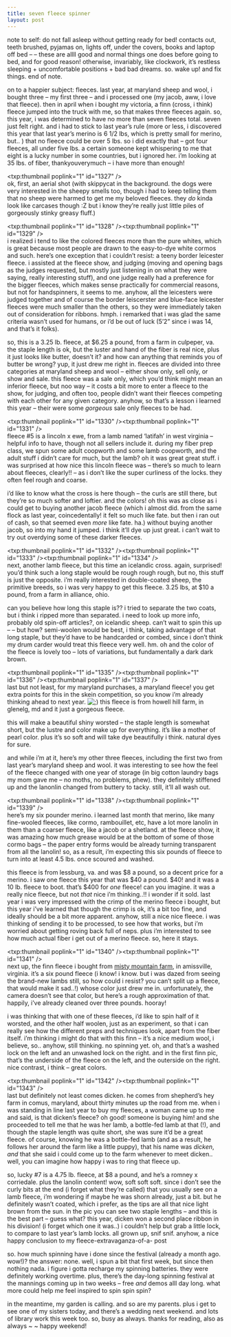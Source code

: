 ```yaml
---
title: seven fleece spinner    
layout: post
---
```


note to self: do not fall asleep without getting ready for bed! contacts out, teeth brushed, pyjamas on, lights off, under the covers, books and laptop off bed &#8211; &#8211; these are allll good and normal things one does before going to bed, and for good reason! otherwise, invariably, like clockwork, it&#8217;s restless sleeping + uncomfortable positions + bad bad dreams. so. wake up! and fix things. end of note. 

on to a happier subject: fleeces. last year, at maryland sheep and wool, i bought three &#8211; my first three &#8211; and i processed one (my jacob, aww, i love that fleece). then in april when i bought my victoria, a finn (cross, i think) fleece jumped into the truck with me, so that makes three fleeces again. so, this year, i was determined to have no more than seven fleeces total. seven just felt right. and i had to stick to last year&#8217;s rule (more or less, i discovered this year that last year&#8217;s merino is 6 1/2 lbs, which is pretty small for merino, but.. ) that no fleece could be over 5 lbs. so i did exactly that &#8211; got four fleeces, all under five lbs. a certain someone kept whispering to me that eight is a lucky number in some countries, but i ignored her. i&#8217;m looking at 35 lbs. of fiber, thankyouverymuch &#8211; i have more than enough!

<span class="pic3"><txp:thumbnail poplink="1" id="1327" /></span>  
ok, first, an aerial shot (with skippycat in the background. the dogs were very interested in the sheepy smells too, though i had to keep telling them that no sheep were harmed to get me my beloved fleeces. they *do* kinda look like carcases though :Z but i know they&#8217;re really just little piles of gorgeously stinky greasy fluff.)

<span class="pic3"><txp:thumbnail poplink="1" id="1328" /><txp:thumbnail poplink="1" id="1329" /></span>  
i realized i tend to like the colored fleeces more than the pure whites, which is great because most people are drawn to the easy-to-dye white cormos and such. here&#8217;s one exception that i couldn&#8217;t resist: a teeny border leicester fleece. i assisted at the fleece show, and judging (moving and opening bags as the judges requested, but mostly just listening in on what they were saying, really interesting stuff), and one judge really had a preference for the bigger fleeces, which makes sense practically for commercial reasons, but not for handspinners, it seems to me. anyhow, all the leicesters were judged together and of course the border leiscerster and blue-face leicester fleeces were much smaller than the others, so they were immediately taken out of consideration for ribbons. hmph. i remarked that i was glad the same criteria wasn&#8217;t used for humans, or i&#8217;d be out of luck (5&#8217;2&#8221; since i was 14, and that&#8217;s it folks).

so, this is a 3.25 lb. fleece, at $6.25 a pound, from a farm in culpeper, va. the staple length is ok, but the luster and hand of the fiber is real nice, plus it just looks like butter, doesn&#8217;t it? and how can anything that reminds you of butter be wrong? yup, it just drew me right in. fleeces are divided into three categories at maryland sheep and wool &#8211; either show only, sell only, or show and sale. this fleece was a sale only, which you&#8217;d think might mean an inferior fleece, but noo way &#8211; it costs a bit more to enter a fleece to the show, for judging, and often too, people didn&#8217;t want their fleeces competing with each other for any given category. anyhow, so that&#8217;s a lesson i learned this year &#8211; their were some *gorgeous* sale only fleeces to be had.

<span class="pic3"><txp:thumbnail poplink="1" id="1330" /><txp:thumbnail poplink="1" id="1331" /></span>  
fleece #5 is a lincoln x ewe, from a lamb named &#8216;latifah&#8217; in west virginia &#8211; helpful info to have, though not all sellers include it. during my fiber prep class, we spun some adult coopworth and some lamb coopworth, and the adult stuff i didn&#8217;t care for much, but the lamb? oh it was great great stuff. i was surprised at how nice this lincoln fleece was &#8211; there&#8217;s so much to learn about fleeces, clearly!! &#8211; as i don&#8217;t like the super curliness of the locks. they often feel rough and coarse. 

i&#8217;d like to know what the cross is here though &#8211; the curls are still there, but they&#8217;re so much softer and loftier. and the colors! oh this was as close as i could get to buying another jacob fleece (which i almost did. from the same flock as last year, coincedentally! it felt so much like fate. but then i ran out of cash, so that seemed even *more* like fate. ha.) without buying another jacob, so into my hand it jumped. i think it&#8217;ll dye up just great. i can&#8217;t wait to try out overdying some of these darker fleeces. 

<span class="pic3"><txp:thumbnail poplink="1" id="1332" /><txp:thumbnail poplink="1" id="1333" /><txp:thumbnail poplink="1" id="1334" /></span>  
next, another lamb fleece, but this time an icelandic cross. again, surprised! you&#8217;d think such a long staple would be rough rough rough, but no, this stuff is just the opposite. i&#8217;m really interested in double-coated sheep, the primitive breeds, so i was very happy to get this fleece. 3.25 lbs, at $10 a pound, from a farm in alliance, ohio. 

can you believe how long this staple is?? i tried to separate the two coats, but i think i ripped more than separated. i need to look up more info, probably old spin-off articles?, on icelandic sheep. can&#8217;t wait to spin this up &#8211; &#8211; but how? semi-woolen would be best, i think, taking advantage of that long staple, but they&#8217;d have to be handcarded or combed, since i don&#8217;t think my drum carder would treat this fleece very well. hm. oh and the color of the fleece is lovely too &#8211; lots of variations, but fundamentally a dark dark brown. 

<span class="pic3"><txp:thumbnail poplink="1" id="1335" /><txp:thumbnail poplink="1" id="1336" /><txp:thumbnail poplink="1" id="1337" /></span>  
last but not least, for my maryland purchases, a maryland fleece! you get extra points for this in the skein competition, so you know i&#8217;m already thinking ahead to next year. <img src="http://localhost:8888/wordpress/wp-includes/images/smilies/icon_wink.gif" alt=";)" class="wp-smiley" /> this fleece is from howell hill farm, in glenelg, md and it just a gorgeous fleece. 

this will make a beautiful shiny worsted &#8211; the staple length is somewhat short, but the lustre and color make up for everything. it&#8217;s like a mother of pearl color. plus it&#8217;s so soft and will take dye beautifully i think. natural dyes for sure. 

and while i&#8217;m at it, here&#8217;s my other three fleeces, including the first two from last year&#8217;s maryland sheep and wool. it was interesting to see how the feel of the fleece changed with one year of storage (in big cotton laundry bags my mom gave me &#8211; no moths, no problems, phew). they definitely stiffened up and the lanonlin changed from buttery to tacky. still, it&#8217;ll all wash out.

<span class="pic3"><txp:thumbnail poplink="1" id="1338" /><txp:thumbnail poplink="1" id="1339" /></span>  
here&#8217;s my six pounder merino. i learned last month that merino, like many fine-wooled fleeces, like cormo, rambouillet, etc, have a lot more lanolin in them than a coarser fleece, like a jacob or a shetland. at the fleece show, it was amazing how much grease would be at the bottom of some of those cormo bags &#8211; the paper entry forms would be already turning transparent from all the lanolin! so, as a result, i&#8217;m expecting this six pounds of fleece to turn into at least 4.5 lbs. once scoured and washed. 

this fleece is from lessburg, va. and was $8 a pound, so a decent price for a merino. i saw one fleece this year that was $40 a pound. $40! and it was a 10 lb. fleece to boot. that&#8217;s $400 for *one* fleece! can you imagine. it was a really nice fleece, but not *that* nice i&#8217;m thinking..!! i wonder if it sold. last year i was very impressed with the crimp of the merino fleece i bought, but this year i&#8217;ve learned that though the crimp is ok, it&#8217;s a bit too fine, and ideally should be a bit more apparent. anyhow, still a nice nice fleece. i was thinking of sending it to be processed, to see how that works, but i&#8217;m worried about getting roving back full of neps. plus i&#8217;m interested to see how much actual fiber i get out of a merino fleece. so, here it stays. 

<span class="pic3"><txp:thumbnail poplink="1" id="1340" /><txp:thumbnail poplink="1" id="1341" /></span>  
next up, the finn fleece i bought from [misty mountain farm][1], in amissville, virginia. it&#8217;s a six pound fleece (i know! i know. but i was dazed from seeing the brand-new lambs still, so how could i resist? you can&#8217;t split up a fleece, that would make it sad..!) whose color just drew me in. unfortunately, the camera doesn&#8217;t see that color, but here&#8217;s a rough approximation of that. happily, i&#8217;ve already cleaned over three pounds. hooray! 

i was thinking that with one of these fleeces, i&#8217;d like to spin half of it worsted, and the other half woolen, just as an experiment, so that i can really see how the different preps and techniques look, apart from the fiber itself. i&#8217;m thinking i might do that with this finn &#8211; it&#8217;s a nice medium wool, i believe, so.. anyhow, still thinking. no spinning yet. oh, and that&#8217;s a washed lock on the left and an unwashed lock on the right. and in the first finn pic, that&#8217;s the underside of the fleece on the left, and the outerside on the right. nice contrast, i think &#8211; great colors.

<span class="pic3"><txp:thumbnail poplink="1" id="1342" /><txp:thumbnail poplink="1" id="1343" /></span>  
last but definitely not least comes dicken. he comes from shepherd&#8217;s hey farm in comus, maryland, about thirty minutes up the road from me. when i was standing in line last year to buy my fleeces, a woman came up to me and said, is that dicken&#8217;s fleece? oh good! someone is buying him! and she proceeded to tell me that he was her lamb, a bottle-fed lamb at that (!), and though the staple length was quite short, she was sure it&#8217;d be a great fleece. of course, knowing he was a bottle-fed lamb (and as a result, he follows her around the farm like a little puppy), that his name was *dicken*, *and* that she said i could come up to the farm whenever to meet dicken.. well, you can imagine how happy i was to ring that fleece up. 

so, lucky #7 is a 4.75 lb. fleece, at $8 a pound, and he&#8217;s a romney x corriedale. plus the lanolin content! wow, soft soft soft. since i don&#8217;t see the curly bits at the end (i forget what they&#8217;re called) that you usually see on a lamb fleece, i&#8217;m wondering if maybe he was shorn already, just a bit. but he definitely wasn&#8217;t coated, which i prefer, as the tips are all that nice light brown from the sun. in the pic you can see two staple lengths &#8211; and this is the best part &#8211; guess what? this year, dicken won a second place ribbon in his division! (i forget which one it was..) i couldn&#8217;t help but grab a little lock, to compare to last year&#8217;s lamb locks. all grown up, snif snif. anyhow, a nice happy conclusion to my fleece-extravaganza-of-a- post

so. how much spinning have i done since the festival (already a month ago. wow!)? the answer: none. well, i spun a bit that first week, but since then nothing nada. i figure i gotta recharge my spinning batteries. they were definitely working overtime. plus, there&#8217;s the day-long spinning festival at the mannings coming up in two weeks &#8211; free *and* demos alll day long. what more could help me feel inspired to spin spin spin? 

in the meantime, my garden is calling. and so are my parents. plus i get to see one of my sisters today, and there&#8217;s a wedding next weekend. and lots of library work this week too. so, busy as always. thanks for reading, also as always ~ ~ happy weekend!

 [1]: http://www.mistymountainfarm.com/